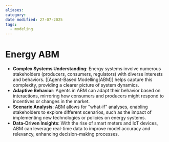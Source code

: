 ```yaml
---
aliases: 
category: 
date modified: 27-07-2025
tags:
  - modeling
---
```

# Energy ABM

- **Complex Systems Understanding**: Energy systems involve numerous stakeholders (producers, consumers, regulators) with diverse interests and behaviors. [[Agent-Based Modelling|ABM]] helps capture this complexity, providing a clearer picture of system dynamics.
- **Adaptive Behavior**: Agents in ABM can adapt their behavior based on interactions, mirroring how consumers and producers might respond to incentives or changes in the market.
- **Scenario Analysis**: ABM allows for "what-if" analyses, enabling stakeholders to explore different scenarios, such as the impact of implementing new technologies or policies on energy systems.
- **Data-Driven Insights**: With the rise of smart meters and IoT devices, ABM can leverage real-time data to improve model accuracy and relevancy, enhancing decision-making processes.